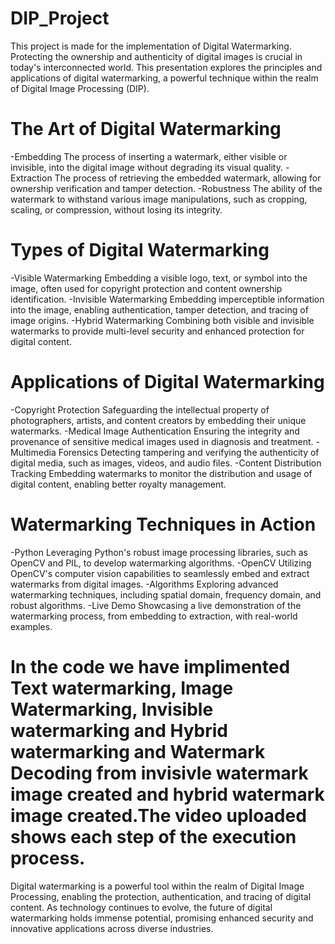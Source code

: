 # DIP_Project
This project is made for the implementation of Digital Watermarking. Protecting the ownership and authenticity of digital images is crucial in today's interconnected world. This presentation explores the principles and applications of digital watermarking, a powerful technique within the realm of Digital Image Processing (DIP).

# The Art of Digital Watermarking
-Embedding
The process of inserting a watermark, either visible or invisible, into the digital image without degrading its visual quality.
-Extraction
The process of retrieving the embedded watermark, allowing for ownership verification and tamper detection.
-Robustness
The ability of the watermark to withstand various image manipulations, such as cropping, scaling, or compression, without losing its integrity.

# Types of Digital Watermarking
-Visible Watermarking
Embedding a visible logo, text, or symbol into the image, often used for copyright protection and content ownership identification.
-Invisible Watermarking
Embedding imperceptible information into the image, enabling authentication, tamper detection, and tracing of image origins.
-Hybrid Watermarking
Combining both visible and invisible watermarks to provide multi-level security and enhanced protection for digital content.

# Applications of Digital Watermarking
-Copyright Protection
Safeguarding the intellectual property of photographers, artists, and content creators by embedding their unique watermarks.
-Medical Image Authentication
Ensuring the integrity and provenance of sensitive medical images used in diagnosis and treatment.
-Multimedia Forensics
Detecting tampering and verifying the authenticity of digital media, such as images, videos, and audio files.
-Content Distribution Tracking
Embedding watermarks to monitor the distribution and usage of digital content, enabling better royalty management.

# Watermarking Techniques in Action
-Python
Leveraging Python's robust image processing libraries, such as OpenCV and PIL, to develop watermarking algorithms.
-OpenCV
Utilizing OpenCV's computer vision capabilities to seamlessly embed and extract watermarks from digital images.
-Algorithms
Exploring advanced watermarking techniques, including spatial domain, frequency domain, and robust algorithms.
-Live Demo
Showcasing a live demonstration of the watermarking process, from embedding to extraction, with real-world examples.

# In the code we have implimented Text watermarking, Image Watermarking, Invisible watermarking and Hybrid watermarking and Watermark Decoding from invisivle watermark image created and hybrid watermark image created.The video uploaded shows each step of the execution process.

Digital watermarking is a powerful tool within the realm of Digital Image Processing, enabling the protection, authentication, and tracing of digital content. As technology continues to evolve, the future of digital watermarking holds immense potential, promising enhanced security and innovative applications across diverse industries.
